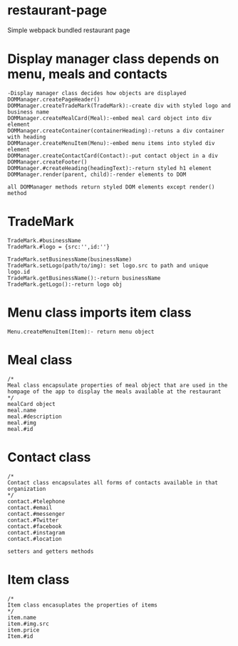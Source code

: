 # restaurant-page
Simple webpack bundled restaurant page

# Display manager class depends on menu, meals and contacts
    -Display manager class decides how objects are displayed
    DOMManager.createPageHeader()
    DOMManager.createTradeMark(TradeMark):-create div with styled logo and business name
    DOMManager.createMealCard(Meal):-embed meal card object into div element
    DOMManager.createContainer(containerHeading):-retuns a div container with heading
    DOMManager.createMenuItem(Menu):-embed menu items into styled div element
    DOMManager.createContactCard(Contact):-put contact object in a div
    DOMManager.createFooter()
    DOMManager.#createHeading(headingText):-return styled h1 element
    DOMManager.render(parent, child):-render elements to DOM

    all DOMManager methods return styled DOM elements except render() method
# TradeMark
    TradeMark.#businessName
    TradeMark.#logo = {src:'',id:''}

    TradeMark.setBusinessName(businessName)
    TradeMark.setLogo(path/to/img): set logo.src to path and unique logo.id
    TradeMark.getBusinessName():-return businessName
    TradeMark.getLogo():-return logo obj


# Menu class imports item class
    
    Menu.createMenuItem(Item):- return menu object
    
# Meal class
    /*
    Meal class encapsulate properties of meal object that are used in the hompage of the app to display the meals available at the restaurant
    */
    mealCard object
    meal.name
    meal.#description
    meal.#img
    meal.#id

# Contact class
    /*
    Contact class encapsulates all forms of contacts available in that organization 
    */
    contact.#telephone
    contact.#email
    contact.#messenger
    contact.#Twitter
    contact.#facebook
    contact.#instagram
    contact.#location

    setters and getters methods
# Item class
    /*
    Item class encasuplates the properties of items
    */
    item.name
    item.#img.src
    item.price
    Item.#id

